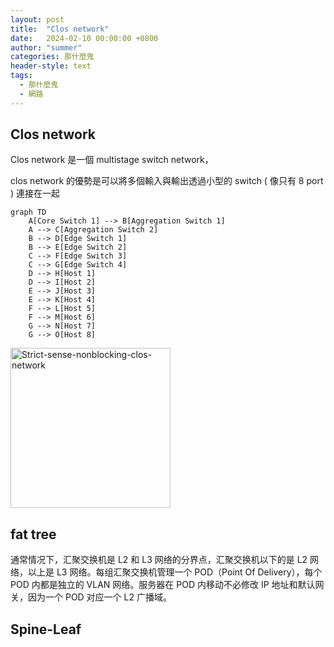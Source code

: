 ```yaml
---
layout: post
title:  "Clos network"
date:   2024-02-10 00:00:00 +0800
author: "summer"
categories: 那什麼鬼
header-style: text
tags:
  - 那什麼鬼
  - 網路
---
```



## Clos network

Clos network 是一個 multistage switch network，

<!-- 現在常用在 Data Center 內，clos network 創造了高同質性且相對公平的環境 -->

clos network 的優勢是可以將多個輸入與輸出透過小型的 switch ( 像只有 8 port ) 連接在一起

``` mermaid
graph TD
    A[Core Switch 1] --> B[Aggregation Switch 1]
    A --> C[Aggregation Switch 2]
    B --> D[Edge Switch 1]
    B --> E[Edge Switch 2]
    C --> F[Edge Switch 3]
    C --> G[Edge Switch 4]
    D --> H[Host 1]
    D --> I[Host 2]
    E --> J[Host 3]
    E --> K[Host 4]
    F --> L[Host 5]
    F --> M[Host 6]
    G --> N[Host 7]
    G --> O[Host 8]

```

<a title="Wikiuser6782, CC BY-SA 4.0 &lt;https://creativecommons.org/licenses/by-sa/4.0&gt;, via Wikimedia Commons" href="https://commons.wikimedia.org/wiki/File:Strict-sense-nonblocking-clos-network.svg"><img width="256" alt="Strict-sense-nonblocking-clos-network" src="https://upload.wikimedia.org/wikipedia/commons/thumb/9/92/Strict-sense-nonblocking-clos-network.svg/256px-Strict-sense-nonblocking-clos-network.svg.png"></a>

## fat tree

通常情况下，汇聚交换机是 L2 和 L3 网络的分界点，汇聚交换机以下的是 L2 网络，以上是 L3 网络。每组汇聚交换机管理一个 POD（Point Of Delivery），每个 POD 内都是独立的 VLAN 网络。服务器在 POD 内移动不必修改 IP 地址和默认网关，因为一个 POD 对应一个 L2 广播域。

## Spine-Leaf
